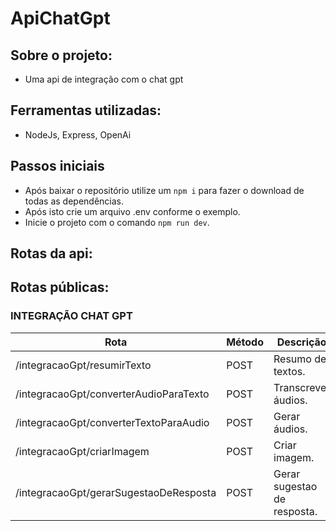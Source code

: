 # ApiChatGpt

## Sobre o projeto:

- Uma api de integração com o chat gpt

## Ferramentas utilizadas:

- NodeJs, Express, OpenAi

## Passos iniciais 
  
-  Após baixar o repositório utilize um `npm i` para fazer o download de todas as dependências.
-  Após isto crie um arquivo .env conforme o exemplo.
-  Inicie o projeto com o comando `npm run dev`.

## Rotas da api:

## Rotas públicas:

### INTEGRAÇÃO CHAT GPT

| Rota                                   | Método | Descrição                   |
|----------------------------------------|--------|-----------------------------|
| /integracaoGpt/resumirTexto            | POST   | Resumo de textos.           |
| /integracaoGpt/converterAudioParaTexto | POST   | Transcrever áudios.         |
| /integracaoGpt/converterTextoParaAudio | POST   | Gerar áudios.               |
| /integracaoGpt/criarImagem             | POST   | Criar imagem.               |
| /integracaoGpt/gerarSugestaoDeResposta | POST   | Gerar sugestao de resposta. |
